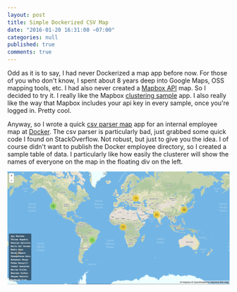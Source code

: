 ```yaml
---
layout: post
title: Simple Dockerized CSV Map
date: "2016-01-20 16:31:00 −07:00"
categories: null
published: true
comments: true
---
```


Odd as it is to say, I had never Dockerized a map app before now. For those of you who don't know, I spent about 8 years deep into Google Maps, OSS mapping tools, etc. I had also never created a [Mapbox API](https://www.mapbox.com/developers/ "Mapbox Developers") map. So I decided to try it. I really like the Mapbox [clustering sample](https://www.mapbox.com/mapbox.js/example/v1.0.0/leaflet-markercluster/ "clustering sample") app. I also really like the way that Mapbox includes your api key in every sample, once you're logged in. Pretty cool.

Anyway, so I wrote a quick [csv parser map](https://github.com/ManoMarks/simple-csv-map "Simple CSV Map") app for an internal employee map at [Docker](https://docker.com "Docker"). The csv parser is particularly bad, just grabbed some quick code I found on StackOverflow. Not robust, but just to give you the idea. I of course didn't want to publish the Docker employee directory, so I created a sample table of data. I particularly like how easily the clusterer will show the names of everyone on the map in the floating div on the left.

![Simple CSV Map Image](/imgs/csvmap.png)
